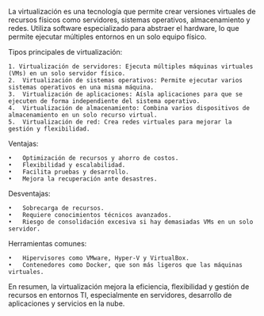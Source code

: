 La virtualización es una tecnología que permite crear versiones virtuales de recursos físicos como servidores, sistemas operativos, almacenamiento y redes. Utiliza software especializado para abstraer el hardware, lo que permite ejecutar múltiples entornos en un solo equipo físico.

Tipos principales de virtualización:

    1. Virtualización de servidores: Ejecuta múltiples máquinas virtuales (VMs) en un solo servidor físico.
	2.	Virtualización de sistemas operativos: Permite ejecutar varios sistemas operativos en una misma máquina.
	3.	Virtualización de aplicaciones: Aísla aplicaciones para que se ejecuten de forma independiente del sistema operativo.
	4.	Virtualización de almacenamiento: Combina varios dispositivos de almacenamiento en un solo recurso virtual.
	5.	Virtualización de red: Crea redes virtuales para mejorar la gestión y flexibilidad.

Ventajas:

	•	Optimización de recursos y ahorro de costos.
	•	Flexibilidad y escalabilidad.
	•	Facilita pruebas y desarrollo.
	•	Mejora la recuperación ante desastres.

Desventajas:

	•	Sobrecarga de recursos.
	•	Requiere conocimientos técnicos avanzados.
	•	Riesgo de consolidación excesiva si hay demasiadas VMs en un solo servidor.

Herramientas comunes:

	•	Hipervisores como VMware, Hyper-V y VirtualBox.
	•	Contenedores como Docker, que son más ligeros que las máquinas virtuales.

En resumen, la virtualización mejora la eficiencia, flexibilidad y gestión de recursos en entornos TI, especialmente en servidores, desarrollo de aplicaciones y servicios en la nube.